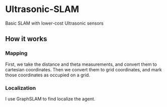 # Ultrasonic-SLAM
Basic SLAM with lower-cost Ultrasonic sensors

## How it works
### Mapping
First, we take the distance and theta measurements, and convert them to cartesian coordinates. Then we convert them to grid coordinates, and mark those coordinates as occupied on a grid.
### Localization
I use GraphSLAM to find localize the agent.

